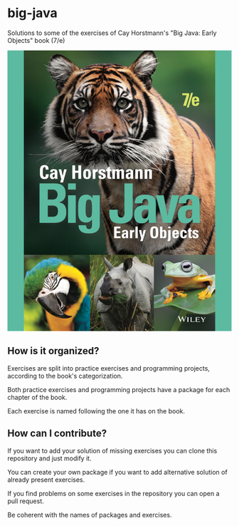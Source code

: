 # big-java
Solutions to some of the exercises of Cay Horstmann's "Big Java: Early Objects" book (7/e) 

![](https://github.com/SaverioNapolitano/big-java/blob/6d32bd299669741e9436abfefb48fab2cabc2df1/assets/images/%5B7th%20Edition%5D%20Cay%20S.%20Horstmann%20-%20Big%20Java_%20Early%20Objects,%207e%20(2019,%20Wiley)%20-%20libgen.li-1.jpg)

## How is it organized?
Exercises are split into practice exercises and programming projects, according to the book's categorization. 

Both practice exercises and programming projects have a package for each chapter of the book.

Each exercise is named following the one it has on the book.

## How can I contribute?
If you want to add your solution of missing exercises you can clone this repository and just modify it. 

You can create your own package if you want to add alternative solution of already present exercises.

If you find problems on some exercises in the repository you can open a pull request. 

Be coherent with the names of packages and exercises.
